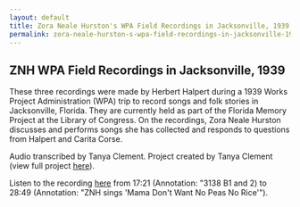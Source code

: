 ```yaml
---
layout: default
title: Zora Neale Hurston's WPA Field Recordings in Jacksonville, 1939
permalink: zora-neale-hurston-s-wpa-field-recordings-in-jacksonville-1939
---
```

<!-- Add an essay or interpretive material below this line,
using HTML or markdown.  Do not modify this file above this line -->
## ZNH WPA Field Recordings in Jacksonville, 1939

These three recordings were made by Herbert Halpert during a 1939 Works Project Administration (WPA) trip to record songs and folk stories in Jacksonville, Florida. They are currently held as part of the Florida Memory Project at the Library of Congress. On the recordings, Zora Neale Hurston discusses and performs songs she has collected and responds to questions from Halpert and Carita Corse.

Audio transcribed by Tanya Clement. Project created by Tanya Clement (view full project [here](https://tanyaclement.github.io/znh_jacksonville_1939/)).

Listen to the recording [here](https://tanyaclement.github.io/znh_jacksonville_1939/pages/t86-244.html#?c=&m=&s=&cv=) from 17:21 (Annotation: "3138 B1 and 2) to 28:49 (Annotation: "ZNH sings 'Mama Don't Want No Peas No Rice'").
